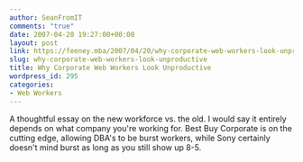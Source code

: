 ```yaml
---
author: SeanFromIT
comments: "true"
date: 2007-04-20 19:27:00+00:00
layout: post
link: https://feeney.mba/2007/04/20/why-corporate-web-workers-look-unproductive/
slug: why-corporate-web-workers-look-unproductive
title: Why Corporate Web Workers Look Unproductive
wordpress_id: 295
categories:
- Web Workers
---
```


A thoughtful essay on the new workforce vs. the old. I would say it entirely depends on what company you're working for. Best Buy Corporate is on the cutting edge, allowing DBA's to be burst workers, while Sony certainly doesn't mind burst as long as you still show up 8-5.
